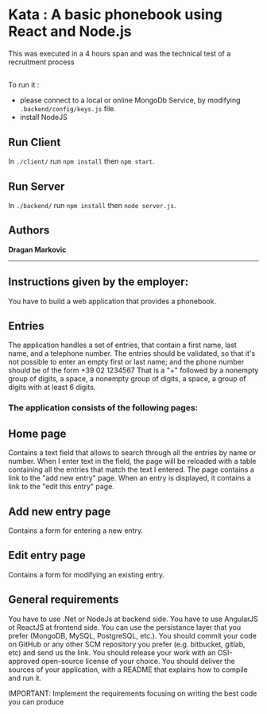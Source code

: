 # Kata : A basic phonebook using React and Node.js
This was executed in a 4 hours span and was the technical test of a recruitment process

## 
To run it :
- please connect to a local or online MongoDb Service, by modifying ` .backend/config/keys.js ` file.
- install NodeJS 

## Run Client
In `./client/` run `npm install` then  `npm start`.

## Run Server
In `./backend/` run `npm install` then  `node server.js`.

## Authors

**Dragan Markovic**

___________________

## Instructions given by the employer:
You have to build a web application that provides a phonebook.

## Entries
The application handles a set of entries, that contain a first name, last name, and a telephone
number.
The entries should be validated, so that it's not possible to enter an empty first or last name; and
the phone number should be of the form
+39 02 1234567
That is a "+" followed by a nonempty group of digits, a space, a nonempty group of digits, a
space, a group of digits with at least 6 digits.

### The application consists of the following pages:

## Home page
Contains a text field that allows to search through all the entries by name or
number. When I enter text in the field, the page will be reloaded with a table
containing all the entries that match the text I entered.
The page contains a link to the "add new entry" page.
When an entry is displayed, it contains a link to the "edit this entry" page.

## Add new entry page
Contains a form for entering a new entry.

## Edit entry page
Contains a form for modifying an existing entry.

## General requirements
You have to use .Net or NodeJs at backend side.
You have to use AngularJS ot ReactJS at frontend side.
You can use the persistance layer that you prefer (MongoDB, MySQL, PostgreSQL, etc.).
You should commit your code on GitHub or any other SCM repository you prefer (e.g.
bitbucket, gitlab, etc) and send us the link.
You should release your work with an OSI-approved open-source license of your choice.
You should deliver the sources of your application, with a README that explains how to
compile and run it.

IMPORTANT: Implement the requirements focusing on writing the best code you can produce

